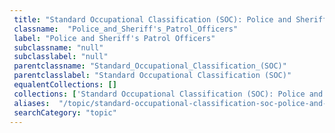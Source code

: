 ```yaml
--- 
 title: "Standard Occupational Classification (SOC): Police and Sheriff's Patrol Officers" 
 classname:  "Police_and_Sheriff's_Patrol_Officers" 
 label: "Police and Sheriff's Patrol Officers" 
 subclassname: "null" 
 subclasslabel: "null" 
 parentclassname: "Standard_Occupational_Classification_(SOC)" 
 parentclasslabel: "Standard Occupational Classification (SOC)" 
 equalentCollections: [] 
 collections: ['Standard Occupational Classification (SOC): Police and Sheriffs Patrol Officers']
 aliases:  "/topic/standard-occupational-classification-soc-police-and-sheriffs-patrol-officers"  
 searchCategory: "topic" 
---
```

